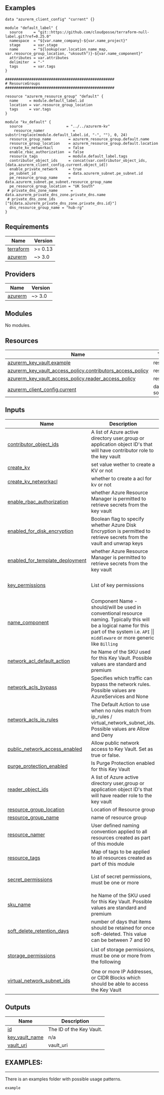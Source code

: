 
## Examples 
```
data "azurerm_client_config" "current" {}

module "default_label" {
  source     = "git::https://github.com/cloudposse/terraform-null-label.git?ref=0.25.0"
  namespace  = "${var.name_company}-${var.name_project}"
  stage      = var.stage
  name       = "${lookup(var.location_name_map, var.resource_group_location, "uksouth")}-${var.name_component}"
  attributes = var.attributes
  delimiter  = "-"
  tags       = var.tags
}

##################################################
# ResourceGroups
##################################################

resource "azurerm_resource_group" "default" {
  name     = module.default_label.id
  location = var.resource_group_location
  tags     = var.tags
}

module "kv_default" {
  source                    = "../../azurerm-kv"
    resource_namer             = substr(replace(module.default_label.id, "-", ""), 0, 24)
  resource_group_name        = azurerm_resource_group.default.name
  resource_group_location    = azurerm_resource_group.default.location
  create_kv_networkacl       = false
  enable_rbac_authorization  = false
  resource_tags              = module.default_label.tags
  contributor_object_ids     = concat(var.contributor_object_ids, [data.azurerm_client_config.current.object_id])
  enable_private_network     = true
  pe_subnet_id               = data.azurerm_subnet.pe_subnet.id
  pe_resource_group_name     = data.azurerm_subnet.pe_subnet.resource_group_name
  pe_resource_group_location = "UK South"
 # private_dns_zone_name      = data.azurerm_private_dns_zone.private_dns.name
 # private_dns_zone_ids       = ["${data.azurerm_private_dns_zone.private_dns.id}"]
  dns_resource_group_name = "hub-rg"
}
```

## Requirements

| Name | Version |
|------|---------|
| <a name="requirement_terraform"></a> [terraform](#requirement\_terraform) | >= 0.13 |
| <a name="requirement_azurerm"></a> [azurerm](#requirement\_azurerm) | ~> 3.0 |

## Providers

| Name | Version |
|------|---------|
| <a name="provider_azurerm"></a> [azurerm](#provider\_azurerm) | ~> 3.0 |

## Modules

No modules.

## Resources

| Name | Type |
|------|------|
| [azurerm_key_vault.example](https://registry.terraform.io/providers/hashicorp/azurerm/latest/docs/resources/key_vault) | resource |
| [azurerm_key_vault_access_policy.contributors_access_policy](https://registry.terraform.io/providers/hashicorp/azurerm/latest/docs/resources/key_vault_access_policy) | resource |
| [azurerm_key_vault_access_policy.reader_access_policy](https://registry.terraform.io/providers/hashicorp/azurerm/latest/docs/resources/key_vault_access_policy) | resource |
| [azurerm_client_config.current](https://registry.terraform.io/providers/hashicorp/azurerm/latest/docs/data-sources/client_config) | data source |

## Inputs

| Name | Description | Type | Default | Required |
|------|-------------|------|---------|:--------:|
| <a name="input_contributor_object_ids"></a> [contributor\_object\_ids](#input\_contributor\_object\_ids) | A list of Azure active directory user,group or application object ID's that will have contributor role to the key vault | `list(string)` | `[]` | no |
| <a name="input_create_kv"></a> [create\_kv](#input\_create\_kv) | set value wether to create a KV or not | `bool` | `true` | no |
| <a name="input_create_kv_networkacl"></a> [create\_kv\_networkacl](#input\_create\_kv\_networkacl) | whether to create a acl for kv or not | `bool` | `false` | no |
| <a name="input_enable_rbac_authorization"></a> [enable\_rbac\_authorization](#input\_enable\_rbac\_authorization) | whether Azure Resource Manager is permitted to retrieve secrets from the key vault | `bool` | `false` | no |
| <a name="input_enabled_for_disk_encryption"></a> [enabled\_for\_disk\_encryption](#input\_enabled\_for\_disk\_encryption) | Boolean flag to specify whether Azure Disk Encryption is permitted to retrieve secrets from the vault and unwrap keys | `bool` | `true` | no |
| <a name="input_enabled_for_template_deployment"></a> [enabled\_for\_template\_deployment](#input\_enabled\_for\_template\_deployment) | whether Azure Resource Manager is permitted to retrieve secrets from the key vault | `bool` | `false` | no |
| <a name="input_key_permissions"></a> [key\_permissions](#input\_key\_permissions) | List of key permissions | `list(string)` | <pre>[<br>  "Get"<br>]</pre> | no |
| <a name="input_name_component"></a> [name\_component](#input\_name\_component) | Component Name - should/will be used in conventional resource naming. Typically this will be a logical name for this part of the system i.e. `API` \|\| `middleware` or more generic like `Billing` | `string` | `"kv"` | no |
| <a name="input_network_acl_default_action"></a> [network\_acl\_default\_action](#input\_network\_acl\_default\_action) | he Name of the SKU used for this Key Vault. Possible values are standard and premium | `string` | `"Deny"` | no |
| <a name="input_network_acls_bypass"></a> [network\_acls\_bypass](#input\_network\_acls\_bypass) | Specifies which traffic can bypass the network rules. Possible values are AzureServices and None | `string` | `"AzureServices"` | no |
| <a name="input_network_acls_ip_rules"></a> [network\_acls\_ip\_rules](#input\_network\_acls\_ip\_rules) | The Default Action to use when no rules match from ip\_rules / virtual\_network\_subnet\_ids. Possible values are Allow and Deny | `list(string)` | `[]` | no |
| <a name="input_public_network_access_enabled"></a> [public\_network\_access\_enabled](#input\_public\_network\_access\_enabled) | Allow public network access to Key Vault. Set as true or false. | `bool` | `true` | no |
| <a name="input_purge_protection_enabled"></a> [purge\_protection\_enabled](#input\_purge\_protection\_enabled) | Is Purge Protection enabled for this Key Vault | `bool` | `false` | no |
| <a name="input_reader_object_ids"></a> [reader\_object\_ids](#input\_reader\_object\_ids) | A list of Azure active directory user,group or application object ID's that will have reader role to the key vault | `list(string)` | `[]` | no |
| <a name="input_resource_group_location"></a> [resource\_group\_location](#input\_resource\_group\_location) | Location of Resource group | `string` | `"uksouth"` | no |
| <a name="input_resource_group_name"></a> [resource\_group\_name](#input\_resource\_group\_name) | name of resource group | `string` | n/a | yes |
| <a name="input_resource_namer"></a> [resource\_namer](#input\_resource\_namer) | User defined naming convention applied to all resources created as part of this module | `string` | n/a | yes |
| <a name="input_resource_tags"></a> [resource\_tags](#input\_resource\_tags) | Map of tags to be applied to all resources created as part of this module | `map(string)` | `{}` | no |
| <a name="input_secret_permissions"></a> [secret\_permissions](#input\_secret\_permissions) | List of secret permissions, must be one or more | `list(string)` | <pre>[<br>  "Get"<br>]</pre> | no |
| <a name="input_sku_name"></a> [sku\_name](#input\_sku\_name) | he Name of the SKU used for this Key Vault. Possible values are standard and premium | `string` | `"standard"` | no |
| <a name="input_soft_delete_retention_days"></a> [soft\_delete\_retention\_days](#input\_soft\_delete\_retention\_days) | number of days that items should be retained for once soft-deleted. This value can be between 7 and 90 | `number` | `7` | no |
| <a name="input_storage_permissions"></a> [storage\_permissions](#input\_storage\_permissions) | List of storage permissions, must be one or more from the following | `list(string)` | <pre>[<br>  "Get"<br>]</pre> | no |
| <a name="input_virtual_network_subnet_ids"></a> [virtual\_network\_subnet\_ids](#input\_virtual\_network\_subnet\_ids) | One or more IP Addresses, or CIDR Blocks which should be able to access the Key Vault | `list(string)` | `[]` | no |

## Outputs

| Name | Description |
|------|-------------|
| <a name="output_id"></a> [id](#output\_id) | The ID of the Key Vault. |
| <a name="output_key_vault_name"></a> [key\_vault\_name](#output\_key\_vault\_name) | n/a |
| <a name="output_vault_uri"></a> [vault\_uri](#output\_vault\_uri) | vault\_uri |

## EXAMPLES:
---
There is an examples folder with possible usage patterns.

`example` 
<!-- END_TF_DOCS -->

